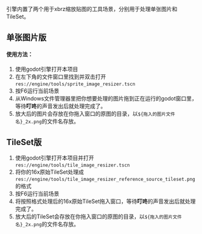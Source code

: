 引擎内置了两个用于xbrz缩放贴图的工具场景，分别用于处理单张图片和TileSet。
## 单张图片版
#### 使用方法：
1. 使用godot引擎打开本项目
2. 在左下角的文件窗口里找到并双击打开 `res://engine/tools/sprite_image_resizer.tscn`
3. 按F6运行当前场景
4. 从Windows文件管理器里把你想要处理的图片拖到正在运行的godot窗口里，等待**叮咚**的声音发出后就处理完成了。
5. 放大后的图片会存放在你拖入窗口的原图的目录，以`${拖入的图片文件名}_2x.png`的文件名存放。

## TileSet版
1. 使用godot引擎打开本项目并打开`res://engine/tools/tile_image_resizer.tscn`
2. 将你的16x原始TileSet处理成`res://engine/tools/tile_image_resizer_reference_source_tileset.png`的格式
3. 按F6运行当前场景
4. 将按照格式处理后的16x原始TileSet拖入窗口，等待**叮咚**的声音发出后就处理完成了。
5. 放大后的TileSet会存放在你拖入窗口的原图的目录，以`${拖入的图片文件名}_2x.png`的文件名存放。